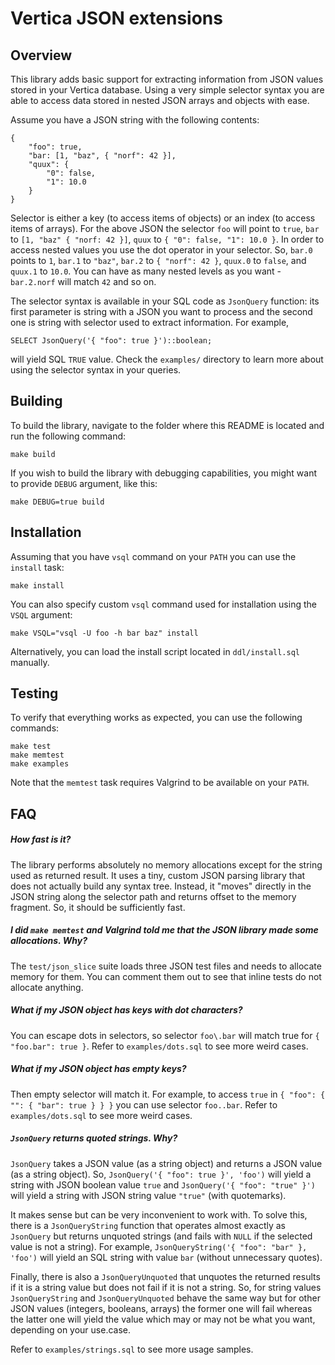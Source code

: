 Vertica JSON extensions
=======================


Overview
--------

This library adds basic support for extracting information from JSON values
stored in your Vertica database. Using a very simple selector syntax you are
able to access data stored in nested JSON arrays and objects with ease.

Assume you have a JSON string with the following contents:

    {
        "foo": true,
        "bar: [1, "baz", { "norf": 42 }],
        "quux": {
            "0": false,
            "1": 10.0
        }
    }

Selector is either a key (to access items of objects) or an index (to access
items of arrays). For the above JSON the selector `foo` will point to `true`,
`bar` to `[1, "baz" { "norf: 42 }]`, `quux` to `{ "0": false, "1": 10.0 }`.
In order to access nested values you use the dot operator in your selector. So,
`bar.0` points to `1`, `bar.1` to `"baz"`, `bar.2` to `{ "norf": 42 }`, `quux.0`
to `false`, and `quux.1` to `10.0`. You can have as many nested levels as you
want - `bar.2.norf` will match `42` and so on.

The selector syntax is available in your SQL code as `JsonQuery` function: its
first parameter is string with a JSON you want to process and the second one
is string with selector used to extract information. For example,

    SELECT JsonQuery('{ "foo": true }')::boolean;

will yield SQL `TRUE` value. Check the `examples/` directory to learn more
about using the selector syntax in your queries.


Building
--------

To build the library, navigate to the folder where this README is located and
run the following command:

    make build

If you wish to build the library with debugging capabilities, you might want
to provide `DEBUG` argument, like this:

    make DEBUG=true build


Installation
------------

Assuming that you have `vsql` command on your `PATH` you can use the `install`
task:

    make install

You can also specify custom `vsql` command used for installation using the
`VSQL` argument:

    make VSQL="vsql -U foo -h bar baz" install

Alternatively, you can load the install script located in `ddl/install.sql`
manually.


Testing
-------

To verify that everything works as expected, you can use the following commands:

    make test
    make memtest
    make examples

Note that the `memtest` task requires Valgrind to be available on your `PATH`.


FAQ
---

##### How fast is it?

The library performs absolutely no memory allocations except for the string
used as returned result. It uses a tiny, custom JSON parsing library that
does not actually build any syntax tree. Instead, it "moves" directly in the
JSON string along the selector path and returns offset to the memory fragment.
So, it should be sufficiently fast.

##### I did `make memtest` and Valgrind told me that the JSON library made some allocations. Why?

The `test/json_slice` suite loads three JSON test files and needs to allocate
memory for them. You can comment them out to see that inline tests do not
allocate anything.

##### What if my JSON object has keys with dot characters?

You can escape dots in selectors, so selector `foo\.bar` will match true for
`{ "foo.bar": true }`. Refer to `examples/dots.sql` to see more weird cases.

##### What if my JSON object has empty keys?

Then empty selector will match it. For example, to access `true` in
`{ "foo": { "": { "bar": true } } }` you can use selector `foo..bar`. Refer to
`examples/dots.sql` to see more weird cases.

##### `JsonQuery` returns quoted strings. Why?

`JsonQuery` takes a JSON value (as a string object) and returns a JSON value
(as a string object). So, `JsonQuery('{ "foo": true }', 'foo')` will yield
a string with JSON boolean value `true` and `JsonQuery('{ "foo": "true" }')`
will yield a string with JSON string value `"true"` (with quotemarks).

It makes sense but can be very inconvenient to work with. To solve this, there
is a `JsonQueryString` function that operates almost exactly as `JsonQuery` but
returns unquoted strings (and fails with `NULL` if the selected value is not a
string). For example, `JsonQueryString('{ "foo": "bar" }, 'foo')` will yield an
SQL string with value `bar` (without unnecessary quotes).

Finally, there is also a `JsonQueryUnquoted` that unquotes the returned results
if it is a string value but does not fail if it is not a string. So, for string
values `JsonQueryString` and `JsonQueryUnquoted` behave the same way but for
other JSON values (integers, booleans, arrays) the former one will fail whereas
the latter one will yield the value which may or may not be what you want,
depending on your use.case.

Refer to `examples/strings.sql` to see more usage samples.

